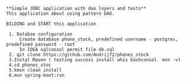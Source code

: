     **Simple JDBC application with dao loyers and tests**    
    This application about using pattern DAO.    
   
    BILDING and START this application    
   
     1. Databse configuration    
         Create database phone_stock, predefined username - postgres, predefined password - root
         In IDEA sqlconsol permit file db.sql     
     2. git clone https://github.com/Andrij72/phones_stock
     3.Instal Maven ( testing success install whis bashconsol  mvn -v)
     4.cd phones_stoc
     5.kmvn clean install
     6.mvn spring-boot:run
     
    
    
    
    
    